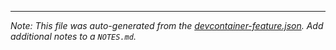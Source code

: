 


---

_Note: This file was auto-generated from the [devcontainer-feature.json](https://github.com/devcontainers/feature-template/blob/main/src/color/devcontainer-feature.json).  Add additional notes to a `NOTES.md`._
